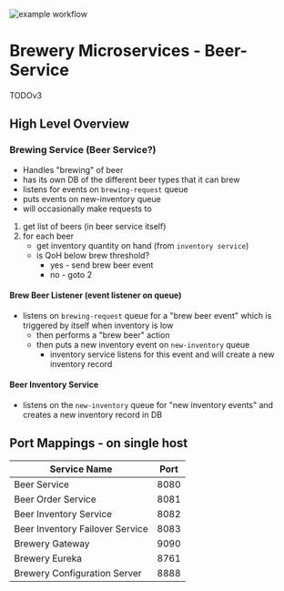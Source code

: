 ![example workflow](https://github.com/strohs/brewery-microservices/beer-service/actions/workflows/beer-service.yml/badge.svg)

# Brewery Microservices - Beer-Service
TODOv3
## High Level Overview
### Brewing Service (Beer Service?)
- Handles "brewing" of beer
- has its own DB of the different beer types that it can brew
- listens for events on `brewing-request` queue
- puts events on new-inventory queue
- will occasionally make requests to 

1. get list of beers (in beer service itself)
2. for each beer
   - get inventory quantity on hand (from `inventory service`)
   - is QoH below brew threshold? 
     - yes - send brew beer event
     - no - goto 2


#### Brew Beer Listener (event listener on queue)
 - listens on `brewing-request` queue for a "brew beer event" which is triggered by itself when inventory is low
   - then performs a "brew beer" action
   - then puts a new inventory event on `new-inventory` queue
     - inventory service listens for this event and will create a new inventory record


#### Beer Inventory Service
- listens on the `new-inventory` queue for "new inventory events" and creates a new inventory record in DB



## Port Mappings - on single host

| Service Name                    | Port |
|---------------------------------|------|
| Beer Service                    | 8080 |
| Beer Order Service              | 8081 |
| Beer Inventory Service          | 8082 |
| Beer Inventory Failover Service | 8083 |
| Brewery Gateway                 | 9090 |
| Brewery Eureka                  | 8761 |
| Brewery Configuration Server    | 8888 |

